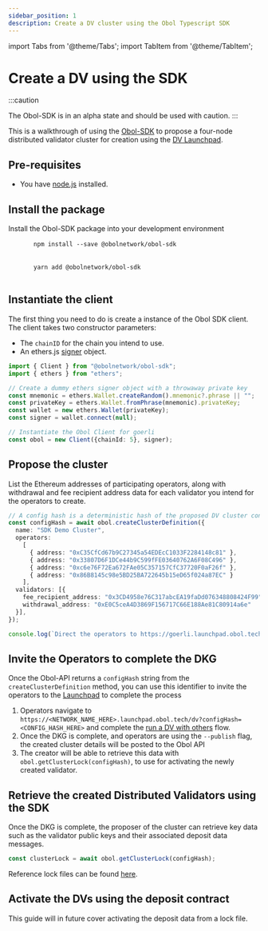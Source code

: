```yaml
---
sidebar_position: 1
description: Create a DV cluster using the Obol Typescript SDK
---
```


import Tabs from '@theme/Tabs';
import TabItem from '@theme/TabItem';

# Create a DV using the SDK

:::caution

The Obol-SDK is in an alpha state and should be used with caution.
:::

This is a walkthrough of using the [Obol-SDK](https://www.npmjs.com/package/@obolnetwork/obol-sdk) to propose a four-node distributed validator cluster for creation using the [DV Launchpad](../../../dvl/intro.md). 

## Pre-requisites

- You have [node.js](https://nodejs.org/en) installed.

## Install the package

Install the Obol-SDK package into your development environment

<Tabs groupId="install-sdk">
  <TabItem value="npm" label="NPM" default>
    <pre>
      <code>npm install --save @obolnetwork/obol-sdk</code>
    </pre>
  </TabItem>
  <TabItem value="yarn" label="Yarn">
    <pre>
      <code>yarn add @obolnetwork/obol-sdk</code>
    </pre>
  </TabItem>
</Tabs>

## Instantiate the client

The first thing you need to do is create a instance of the Obol SDK client. The client takes two constructor parameters:

- The `chainID` for the chain you intend to use.
- An ethers.js [signer](https://docs.ethers.org/v6/api/providers/#Signer-signTypedData) object.


```ts
import { Client } from "@obolnetwork/obol-sdk";
import { ethers } from "ethers";

// Create a dummy ethers signer object with a throwaway private key
const mnemonic = ethers.Wallet.createRandom().mnemonic?.phrase || "";
const privateKey = ethers.Wallet.fromPhrase(mnemonic).privateKey;
const wallet = new ethers.Wallet(privateKey);
const signer = wallet.connect(null);

// Instantiate the Obol Client for goerli 
const obol = new Client({chainId: 5}, signer);
```

## Propose the cluster

List the Ethereum addresses of participating operators, along with withdrawal and fee recipient address data for each validator you intend for the operators to create.

```ts
// A config hash is a deterministic hash of the proposed DV cluster configuration
const configHash = await obol.createClusterDefinition({
  name: "SDK Demo Cluster",
  operators:
    [
      { address: "0xC35CfCd67b9C27345a54EDEcC1033F2284148c81" },
      { address: "0x33807D6F1DCe44b9C599fFE03640762A6F08C496" },
      { address: "0xc6e76F72Ea672FAe05C357157CfC37720F0aF26f" },
      { address: "0x86B8145c98e5BD25BA722645b15eD65f024a87EC" }
    ],
  validators: [{
    fee_recipient_address: "0x3CD4958e76C317abcEA19faDd076348808424F99",
    withdrawal_address: "0xE0C5ceA4D3869F156717C66E188Ae81C80914a6e"
  }],
});

console.log(`Direct the operators to https://goerli.launchpad.obol.tech/dv?configHash=${configHash} to complete the key generation process`)
```

## Invite the Operators to complete the DKG

Once the Obol-API returns a `configHash` string from the `createClusterDefinition` method, you can use this identifier to invite the operators to the [Launchpad](../../../dvl/intro.md) to complete the process

1. Operators navigate to `https://<NETWORK_NAME_HERE>.launchpad.obol.tech/dv?configHash=<CONFIG_HASH_HERE>` and complete the [run a DV with others](../group/quickstart-group-operator.md) flow.
1. Once the DKG is complete, and operators are using the `--publish` flag, the created cluster details will be posted to the Obol API
1. The creator will be able to retrieve this data with `obol.getClusterLock(configHash)`, to use for activating the newly created validator. 

## Retrieve the created Distributed Validators using the SDK

Once the DKG is complete, the proposer of the cluster can retrieve key data such as the validator public keys and their associated deposit data messages. 

```js
const clusterLock = await obol.getClusterLock(configHash);
```

Reference lock files can be found [here](https://github.com/ObolNetwork/charon/tree/main/cluster/testdata). 

## Activate the DVs using the deposit contract

This guide will in future cover activating the deposit data from a lock file.